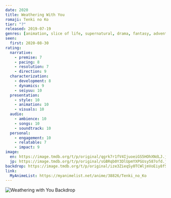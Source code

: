 ```yaml
---
date: 2020
title: Weathering With You
romaji: Tenki no Ko
tier: "?"
released: 2019-07-19
genres: [animation, slice of life, supernatural, drama, fantasy, adventure, romance]
seen:
  first: 2020-08-30
rating:
  narrative:
    - premise: 7
    - pacing: 8
    - resolution: 7
    - direction: 9
  characterization:
    - development: 8
    - dynamics: 9
    - seiyuu: 10
  presentation:
    - style: 10
    - animation: 10
    - visuals: 10
  audio:
    - ambience: 10
    - songs: 10
    - soundtrack: 10
  personal:
    - engagement: 10
    - relatable: 7
    - impact: 9
image:
  en: https://image.tmdb.org/t/p/original/qgrk7r1fV4IjuoeiGS5HOhXNdLJ.jpg
  jp: https://image.tmdb.org/t/p/original/sGBRqb0Y3DlUpmYXPGUsy587ofd.jpg
backdrop: https://image.tmdb.org/t/p/original/ize3ZieqSy0TCWljmVoEiy8fSFS.jpg
link:
  MyAnimeList: https://myanimelist.net/anime/38826/Tenki_no_Ko
---
```


![Weathering with You Backdrop](https://image.tmdb.org/t/p/original/a6TTvdiMAeetvyxTS4HaBEbiBfr.jpg)
